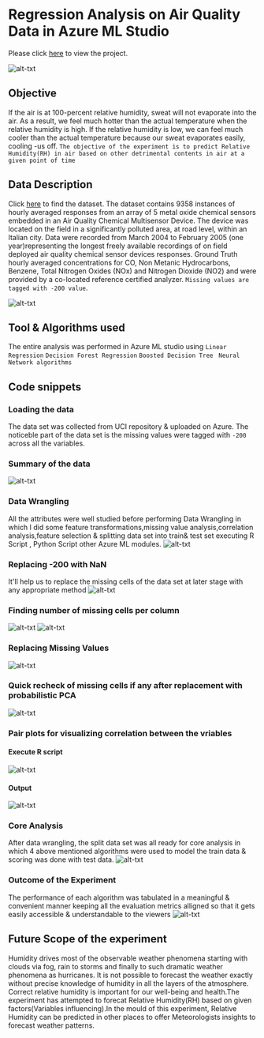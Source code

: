 # Regression Analysis on Air Quality Data in Azure ML Studio

Please click [here](https://gallery.azure.ai/Experiment/Air-Quality-in-an-ItalianCity-2) to view the project.

![alt-txt](Air%20quality/AlfedPalmersmokestacks.jpg)

## Objective
If the air is at 100-percent relative humidity, sweat will not evaporate into the air. As a result, we feel much hotter than the actual temperature when the relative humidity is high. If the relative humidity is low, we can feel much cooler than the actual temperature because our sweat evaporates easily, cooling -us off.
`The objective of the experiment is to predict Relative Humidity(RH) in air based on other detrimental contents in air at a given point of time`

## Data Description
Click [here](https://github.com/rakesh-upx/azure-ml/blob/master/airquality-regression-analysis/Dataset/AirQualityUCI.csv) to find the dataset.
The dataset contains 9358 instances of hourly averaged responses from an array of 5 metal oxide chemical sensors embedded in an Air Quality Chemical Multisensor Device. The device was located on the field in a significantly polluted area, at road level, within an Italian city. Data were recorded from March 2004 to February 2005 (one year)representing the longest freely available recordings of on field deployed air quality chemical sensor devices responses. Ground Truth hourly averaged concentrations for CO, Non Metanic Hydrocarbons, Benzene, Total Nitrogen Oxides (NOx) and Nitrogen Dioxide (NO2) and were provided by a co-located reference certified analyzer. `Missing values are tagged with -200 value`.

![alt-txt](https://github.com/rakesh-upx/azure-ml/blob/master/airquality-regression-analysis/Air%20quality/Airquality%20data.PNG)

## Tool & Algorithms used
The entire analysis was performed in Azure ML studio using 
`Linear Regression`
`Decision Forest Regression`
`Boosted Decision Tree`
` Neural Network algorithms`

## Code snippets

### Loading the data
The data set was collected from UCI repository & uploaded on Azure. The noticeble part of the data set is the missing values were tagged with `-200` across all the variables.

### Summary of the data
![alt-txt](Air%20quality/Capture.PNG)

### Data Wrangling
All the attributes were well studied before performing Data Wrangling in which I did some feature transformations,missing value analysis,correlation analysis,feature selection & splitting data set into train& test set executing R Script , Python Script other Azure ML modules.
![alt-txt](Air%20quality/Data%20wrangling.PNG)

### Replacing -200 with NaN 
It'll help us to replace the missing cells of the data set at later stage with any appropriate method
![alt-txt](Air%20quality/Replacement%20-200%20with%20NaN.PNG)

### Finding number of missing cells per column
![alt-txt](Air%20quality/Execute%20R%20Script(Airquality).PNG)
![alt-txt](Air%20quality/mv(Airquality).PNG)

### Replacing Missing Values
![alt-txt](Air%20quality/cleaning%20mv(AirQuality).PNG)

### Quick recheck of missing cells if any after replacement with probabilistic PCA
![alt-txt](Air%20quality/rechecking%20missing%20cells.PNG)

### Pair plots for visualizing correlation between the vriables
#### Execute R script
![alt-txt](Air%20quality/correlation.PNG)
#### Output
![alt-txt](Air%20quality/correlation%20plot(airquality).PNG)

### Core Analysis
After data wrangling, the split data set was all ready for core analysis in which 4 above mentioned algorithms were used to model the train data & scoring was done with test data.
![alt-txt](Air%20quality/Core%20analysis.PNG)

### Outcome of the Experiment
The performance of each algorithm was tabulated in a meaningful & convenient manner keeping all the evaluation metrics alligned so that it gets easily accessible & understandable to the viewers
![alt-txt](Air%20quality/Outcome(Airquality%20Analysis).PNG)

## Future Scope of the experiment
Humidity drives most of the observable weather phenomena starting with clouds via fog, rain to storms and finally to such dramatic weather phenomena as hurricanes. It is not possible to forecast the weather exactly without precise knowledge of humidity in all the layers of the atmosphere. Correct relative humidity is important for our well-being and health.The experiment has attempted to forecat Relative Humidity(RH) based on given factors(Variables influencing).In the mould of this experiment, Relative Humidity can be predicted in other places to offer Meteorologists insights to forecast weather patterns.


















